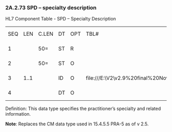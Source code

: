 ### 2A.2.73 SPD – specialty description

HL7 Component Table - SPD – Specialty Description

|     |     |     |     |     |     |     |     |     |
| --- | --- | --- | --- | --- | --- | --- | --- | --- |
| SEQ | LEN | C.LEN | DT | OPT | TBL# | COMPONENT NAME | COMMENTS | SEC.REF. |
| 1 |  | 50= | ST | R |  | Specialty Name |  | 2A.2.76 |
| 2 |  | 50= | ST | O |  | Governing Board |  | 2A.2.76 |
| 3 | 1..1 |  | ID | O | file:///E:\V2\v2.9%20final%20Nov%20from%20Frank\V29_CH02C_Tables.docx#HL70337[0337] | Eligible or Certified |  | 2A.2.35 |
| 4 |  |  | DT | O |  | Date of Certification |  | 2A.2.21 |

Definition: This data type specifies the practitioner’s specialty and related information.

**Note**: Replaces the CM data type used in 15.4.5.5 PRA-5 as of v 2.5.
